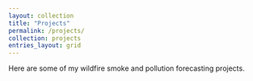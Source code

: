 ```yaml
---
layout: collection
title: "Projects"
permalink: /projects/
collection: projects
entries_layout: grid
---
```


Here are some of my wildfire smoke and pollution forecasting projects.
